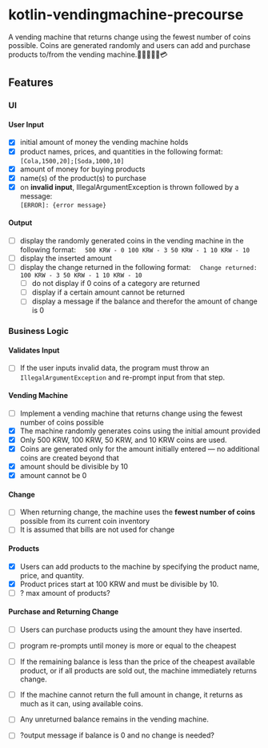 # kotlin-vendingmachine-precourse

A vending machine that returns change using the fewest number of coins possible. 
Coins are generated randomly and users can add and purchase products to/from the vending machine.🍬🍫🏧🧃🍭💳

## Features

### UI
#### User Input
- [x] initial amount of money the vending machine holds
- [x] product names, prices, and quantities in the following format: <br/>
`[Cola,1500,20];[Soda,1000,10]`
- [x] amount of money for buying products
- [x] name(s) of the product(s) to purchase
- [x] on **invalid input**, IllegalArgumentException is thrown followed by a message: <br/>
`[ERROR]: {error message}`

#### Output
- [ ] display the randomly generated coins in the vending machine in the following format:
`  500 KRW - 0
  100 KRW - 3
  50 KRW - 1
  10 KRW - 10`
- [ ] display the inserted amount
- [ ] display the change returned in the following format:
`  Change returned:
  100 KRW - 3
  50 KRW - 1
  10 KRW - 10`
  - [ ] do not display if 0 coins of a category are returned
  - [ ] display if a certain amount cannot be returned
  - [ ] display a message if the balance and therefor the amount of change is 0

### Business Logic
#### Validates Input
- [ ] If the user inputs invalid data, the program must throw an `IllegalArgumentException` and re-prompt input from that step.

#### Vending Machine
- [ ]  Implement a vending machine that returns change using the fewest number of coins possible
- [x]  The machine randomly generates coins using the initial amount provided
  - [x]  Only 500 KRW, 100 KRW, 50 KRW, and 10 KRW coins are used.
  - [x]  Coins are generated only for the amount initially entered — no additional coins are created beyond that
  - [x]  amount should be divisible by 10
  - [x]  amount cannot be 0

#### Change
- [ ]  When returning change, the machine uses the **fewest number of coins** possible from its current coin inventory
  - [ ]  It is assumed that bills are not used for change

#### Products
- [x]  Users can add products to the machine by specifying the product name, price, and quantity.
  - [x]  Product prices start at 100 KRW and must be divisible by 10.
  - [ ]  ? max amount of products?

#### Purchase and Returning Change
- [ ]  Users can purchase products using the amount they have inserted.
- [ ]  program re-prompts until money is more or equal to the cheapest
- [ ]  If the remaining balance is less than the price of the cheapest available product, or if all products are sold out, the machine immediately returns change.
- [ ]  If the machine cannot return the full amount in change, it returns as much as it can, using available coins.
  - [ ]  Any unreturned balance remains in the vending machine.
  - [ ]  ?output message if balance is 0 and no change is needed?




